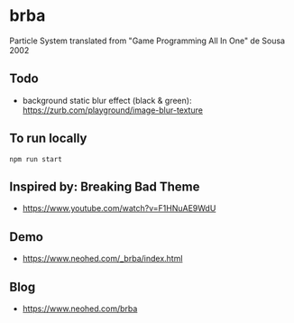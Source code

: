 # brba

Particle System translated from "Game Programming All In One" de Sousa 2002

## Todo

* background static blur effect (black & green): https://zurb.com/playground/image-blur-texture

## To run locally

``npm run start``

## Inspired by: Breaking Bad Theme
* https://www.youtube.com/watch?v=F1HNuAE9WdU

## Demo
* https://www.neohed.com/_brba/index.html

## Blog
* https://www.neohed.com/brba
